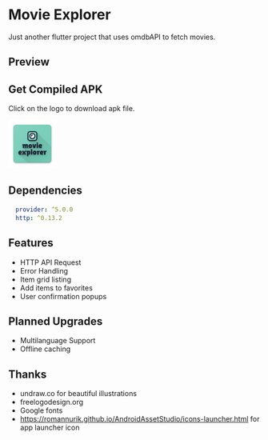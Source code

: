 # Movie Explorer

Just another flutter project that uses omdbAPI to fetch movies.

## Preview

## Get Compiled APK
Click on the logo to download apk file.

<a href="https://github.com/serifius/movie_explorer/blob/main/app-release.apk"><img src="https://github.com/serifius/movie_explorer/blob/main/android/app/src/main/res/mipmap-xhdpi/ic_launcher.png"/></a>

## Dependencies
``` yaml
  provider: ^5.0.0
  http: ^0.13.2
  ```
 
## Features
  * HTTP API Request
  * Error Handling
  * Item grid listing 
  * Add items to favorites
  * User confirmation popups
 
## Planned Upgrades
  * Multilanguage Support
  * Offline caching
 
## Thanks
  * undraw.co for beautiful illustrations
  * freelogodesign.org
  * Google fonts
  * https://romannurik.github.io/AndroidAssetStudio/icons-launcher.html for app launcher icon
  

